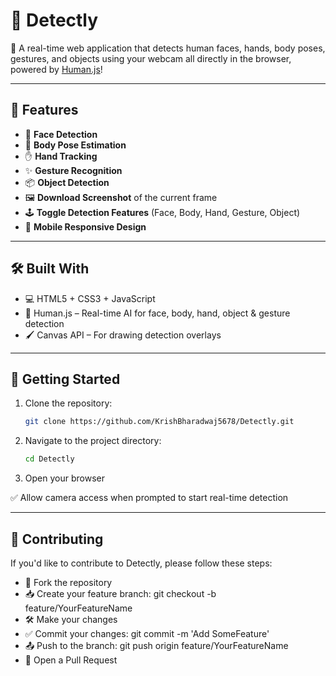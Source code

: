 # 🤖 Detectly

🚀 A real-time web application that detects human faces, hands, body poses, gestures, and objects using your webcam all directly in the browser, powered by [Human.js](https://github.com/vladmandic/human)!

---

## 🌟 Features

- 👤 **Face Detection**
- 🧍 **Body Pose Estimation**
- ✋ **Hand Tracking**
- ✨ **Gesture Recognition**
- 📦 **Object Detection**
- 🖼️ **Download Screenshot** of the current frame
- 🕹️ **Toggle Detection Features** (Face, Body, Hand, Gesture, Object)
- 📱 **Mobile Responsive Design**

---

## 🛠️ Built With

- 💻 HTML5 + CSS3 + JavaScript
- 🧠 Human.js – Real-time AI for face, body, hand, object & gesture detection
- 🖌️ Canvas API – For drawing detection overlays

---

## 🚀 Getting Started

1. Clone the repository:
   
   ```bash
   git clone https://github.com/KrishBharadwaj5678/Detectly.git
   ```
   
2. Navigate to the project directory:
   
   ```bash
   cd Detectly
   ```
   
3. Open your browser

✅ Allow camera access when prompted to start real-time detection

---

## 🤝 Contributing

If you'd like to contribute to Detectly, please follow these steps:

- 🍴 Fork the repository
- 📥 Create your feature branch: git checkout -b feature/YourFeatureName
- 🛠️ Make your changes
- ✅ Commit your changes: git commit -m 'Add SomeFeature'
- 📤 Push to the branch: git push origin feature/YourFeatureName
- 🧵 Open a Pull Request

